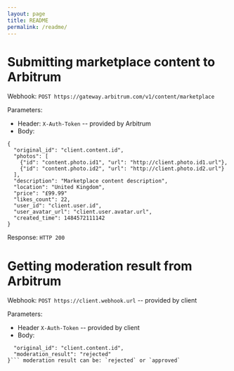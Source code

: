 ```yaml
---
layout: page
title: README
permalink: /readme/
---
```


# Submitting marketplace content to Arbitrum

Webhook: ```POST https://gateway.arbitrum.com/v1/content/marketplace```

Parameters:
* Header: `X-Auth-Token` -- provided by Arbitrum	
* Body:
```
{
  "original_id": "client.content.id",
  "photos": [
    {"id": "content.photo.id1", "url": "http://client.photo.id1.url"},
    {"id": "content.photo.id2", "url": "http://client.photo.id2.url"}
  ],
  "description": "Marketplace content description",
  "location": "United Kingdom",
  "price": "£99.99"
  "likes_count": 22,
  "user_id": "client.user.id",
  "user_avatar_url": "client.user.avatar.url",
  "created_time": 1484572111142
}
```

Response: ```HTTP 200```

# Getting moderation result from Arbitrum

Webhook: ```POST https://client.webhook.url``` -- provided by client

Parameters:
* Header `X-Auth-Token` -- provided by client
* Body:
```{
  "original_id": "client.content.id",
  "moderation_result": "rejected"
}``` moderation result can be: `rejected` or `approved`
